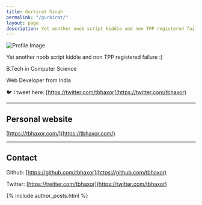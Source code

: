 ```yaml
---
title: Gurkirat Singh
permalink: "/gurkirat/"
layout: page
description: Yet another noob script kiddie and non TPP registered failure :)
---
```


![Profile Image](https://res.cloudinary.com/practicaldev/image/fetch/s--5eZ5X-Ve--/c_fill,f_auto,fl_progressive,h_320,q_auto,w_320/https://dev-to-uploads.s3.amazonaws.com/uploads/user/profile_image/323246/bb3c2644-f2b7-424e-a69b-95af93ff134b.png)

Yet another noob script kiddie and non TPP registered failure :)

B.Tech in Computer Science

Web Developer from India

🐦 I tweet here: [https://twitter.com/tbhaxor](https://twitter.com/tbhaxor)

---

## Personal website

[https://tbhaxor.com/](https://tbhaxor.com/)

---

## Contact

Github: [https://github.com/tbhaxor](https://github.com/tbhaxor)

Twitter: [https://twitter.com/tbhaxor](https://twitter.com/tbhaxor)

{% include author_posts.html %}
